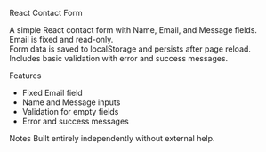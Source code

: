 React Contact Form

A simple React contact form with Name, Email, and Message fields.  
Email is fixed and read-only.  
Form data is saved to localStorage and persists after page reload.  
Includes basic validation with error and success messages.

Features
- Fixed Email field
- Name and Message inputs
- Validation for empty fields
- Error and success messages

Notes
Built entirely independently without external help.
